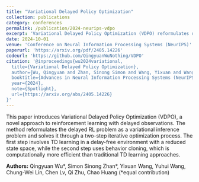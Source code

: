 ```yaml
---
title: "Variational Delayed Policy Optimization"
collection: publications
category: conferences
permalink: /publication/2024-neurips-vdpo
excerpt: 'Variational Delayed Policy Optimization (VDPO) reformulates delayed RL as a variational inference problem, which is further modelled as a two-step iterative optimization problem, where the first step is TD learning in the delay-free environment with a small state space, and the second step is behaviour cloning which can be addressed much more efficiently than TD learning.'
date: 2024-10-01
venue: 'Conference on Neural Information Processing Systems (NeurIPS)'
paperurl: 'https://arxiv.org/pdf/2405.14226'
codeurl: 'https://github.com/QingyuanWuNothing/VDPO'
citation: '@inproceedings{wu2024variational,
  title={Variational Delayed Policy Optimization},
  author={Wu, Qingyuan and Zhan, Sinong Simon and Wang, Yixuan and Wang, Yuhui and Lin, Chung-Wei and Lv, Chen and Zhu, Qi and Huang, Chao},
  booktitle={Advances in Neural Information Processing Systems (NeurIPS)},
  year={2024},
  note={Spotlight},
  url={https://arxiv.org/abs/2405.14226}
}'
---
```


This paper introduces Variational Delayed Policy Optimization (VDPO), a novel approach to reinforcement learning with delayed observations. The method reformulates the delayed RL problem as a variational inference problem and solves it through a two-step iterative optimization process. The first step involves TD learning in a delay-free environment with a reduced state space, while the second step uses behavior cloning, which is computationally more efficient than traditional TD learning approaches.



**Authors:** Qingyuan Wu*, Simon Sinong Zhan*, Yixuan Wang, Yuhui Wang, Chung-Wei Lin, Chen Lv, Qi Zhu, Chao Huang (*equal contribution)